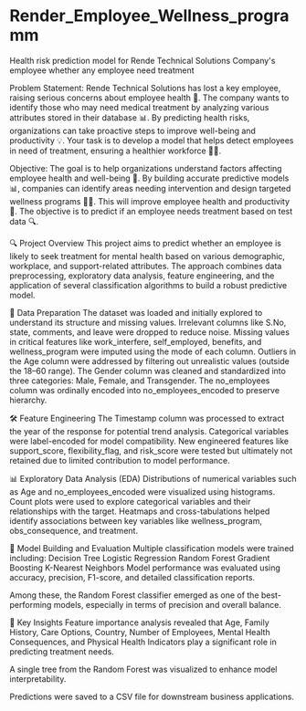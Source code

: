 # Render_Employee_Wellness_programm
Health risk prediction model for Rende Technical Solutions Company's employee whether any employee need treatment 

Problem Statement:
Rende Technical Solutions has lost a key employee, raising serious concerns about employee health 🏥. The company wants to identify those who may need medical treatment by analyzing various attributes stored in their database 📊. By predicting health risks, organizations can take proactive steps to improve well-being and productivity 💡. Your task is to develop a model that helps detect employees in need of treatment, ensuring a healthier workforce 💼✨.

Objective: 
The goal is to help organizations understand factors affecting employee health and well-being 🏥. By building accurate predictive models 📊, companies can identify areas needing intervention and design targeted wellness programs 🏋️‍♂️. This will improve employee health and productivity 💼. The objective is to predict if an employee needs treatment based on test data 🔍.


🔍 Project Overview
This project aims to predict whether an employee is likely to seek treatment for mental health based on various demographic, workplace, and support-related attributes. The approach combines data preprocessing, exploratory data analysis, feature engineering, and the application of several classification algorithms to build a robust predictive model.

🧹 Data Preparation
The dataset was loaded and initially explored to understand its structure and missing values.
Irrelevant columns like S.No, state, comments, and leave were dropped to reduce noise.
Missing values in critical features like work_interfere, self_employed, benefits, and wellness_program were imputed using the mode of each column.
Outliers in the Age column were addressed by filtering out unrealistic values (outside the 18–60 range).
The Gender column was cleaned and standardized into three categories: Male, Female, and Transgender.
The no_employees column was ordinally encoded into no_employees_encoded to preserve hierarchy.

🛠️ Feature Engineering
The Timestamp column was processed to extract the year of the response for potential trend analysis.
Categorical variables were label-encoded for model compatibility.
New engineered features like support_score, flexibility_flag, and risk_score were tested but ultimately not retained due to limited contribution to model performance.

📊 Exploratory Data Analysis (EDA)
Distributions of numerical variables such as Age and no_employees_encoded were visualized using histograms.
Count plots were used to explore categorical variables and their relationships with the target.
Heatmaps and cross-tabulations helped identify associations between key variables like wellness_program, obs_consequence, and treatment.

🤖 Model Building and Evaluation
Multiple classification models were trained including:
Decision Tree
Logistic Regression
Random Forest
Gradient Boosting
K-Nearest Neighbors
Model performance was evaluated using accuracy, precision, F1-score, and detailed classification reports.

Among these, the Random Forest classifier emerged as one of the best-performing models, especially in terms of precision and overall balance.

🧠 Key Insights
Feature importance analysis revealed that Age, Family History, Care Options, Country, Number of Employees, Mental Health Consequences, and Physical Health Indicators play a significant role in predicting treatment needs.

A single tree from the Random Forest was visualized to enhance model interpretability.

Predictions were saved to a CSV file for downstream business applications.
